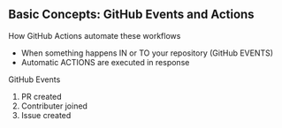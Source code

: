 ## Basic Concepts: GitHub Events and Actions

How GitHub Actions automate these workflows

- When something happens IN or TO your repository (GitHub EVENTS)
- Automatic ACTIONS are executed in response


GitHub Events
1. PR created
2. Contributer joined
3. Issue created

